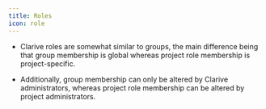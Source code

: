 ```yaml
---
title: Roles
icon: role
---
```


* Clarive roles are somewhat similar to groups, the main difference being that group membership is global whereas project role membership is project-specific. 

* Additionally, group membership can only be altered by Clarive administrators, whereas project role membership can be altered by project administrators.
